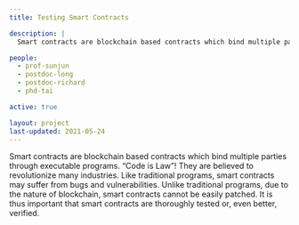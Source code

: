 ```yaml
---
title: Testing Smart Contracts

description: |
  Smart contracts are blockchain based contracts which bind multiple parties through executable programs. “Code is Law”! They are believed to revolutionize many industries. Like traditional programs, smart contracts may suffer from bugs and vulnerabilities. Unlike traditional programs, due to the nature of blockchain, smart contracts cannot be easily patched. It is thus important that smart contracts are thoroughly tested or, even better, verified.

people:
  - prof-sunjun
  - postdoc-long
  - postdoc-richard
  - phd-tai

active: true

layout: project
last-updated: 2021-05-24
---
```


Smart contracts are blockchain based contracts which bind multiple parties through executable programs. “Code is Law”! They are believed to revolutionize many industries. Like traditional programs, smart contracts may suffer from bugs and vulnerabilities. Unlike traditional programs, due to the nature of blockchain, smart contracts cannot be easily patched. It is thus important that smart contracts are thoroughly tested or, even better, verified.
